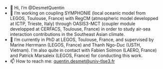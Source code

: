 - 👋 Hi, I’m @DesmetQuentin
- 👀 I’m working on coupling SYMPHONIE (local oceanic model from LEGOS, Toulouse, France)
                        with RegCM (atmospheric model developped at ICTP, Trieste, Italy)
                     through OASIS3-MCT (coupler module developped at CERFACS, Toulouse, France)
         in order to study air-sea interaction contributions in the Southeast Asian climate.
- 🌱 I’m currently in PhD at LEGOS, Toulouse, France, and supervised by Marine Herrmann (LEGOS, France)
                                                                    and Thanh Ngo-Duc (USTH, Vietnam).
     I'm also quite in contact with Fabien Solmon (LAERO, France)
                                and Patrick Marsaleix (LEGOS, France)
         for conducting this work.
- 📫 How to reach me: quentin.desmet@univ-tlse3.fr

<!---
DesmetQuentin/DesmetQuentin is a ✨ special ✨ repository because its `README.md` (this file) appears on your GitHub profile.
You can click the Preview link to take a look at your changes.
--->

